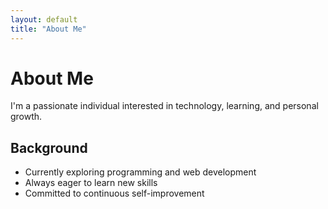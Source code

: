 ```yaml
---
layout: default
title: "About Me"
---
```


# About Me

I'm a passionate individual interested in technology, learning, and personal growth. 

## Background
- Currently exploring programming and web development
- Always eager to learn new skills
- Committed to continuous self-improvement